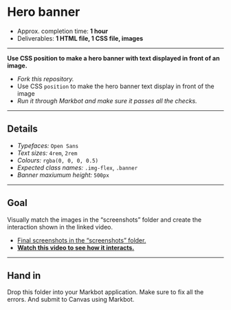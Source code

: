 # Hero banner

- Approx. completion time: **1 hour**
- Deliverables: **1 HTML file, 1 CSS file, images**

---

**Use CSS position to make a hero banner with text displayed in front of an image.**

- *Fork this repository.*
- Use CSS `position` to make the hero banner text display in front of the image
- *Run it through Markbot and make sure it passes all the checks.*

---

## Details

- *Typefaces:* `Open Sans`
- *Text sizes:* `4rem`, `2rem`
- *Colours:* `rgba(0, 0, 0, 0.5)`
- *Expected class names:* `.img-flex`, `.banner`
- *Banner maxiumum height:* `500px`

---

## Goal

Visually match the images in the “screenshots” folder and create the interaction shown in the linked video.

- [Final screenshots in the “screenshots” folder.](screenshots)
- [**Watch this video to see how it interacts.**](https://youtu.be/Y7KoGsjVhoo)

---

## Hand in

Drop this folder into your Markbot application. Make sure to fix all the errors. And submit to Canvas using Markbot.
